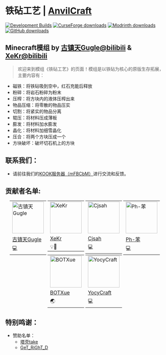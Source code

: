 # 铁砧工艺 | [AnvilCraft](./README_en.md)

[![Development Builds](https://github.com/Gu-ZT/AnvilCraftMod/actions/workflows/ci.yml/badge.svg)](https://github.com/Gu-ZT/AnvilCraftMod/actions/workflows/ci.yml)
[![CurseForge downloads](http://cf.way2muchnoise.eu/full_986251_downloads.svg)](https://www.curseforge.com/minecraft/mc-mods/anvilcraft)
[![Modrinth downloads](https://img.shields.io/modrinth/dt/anvilcraft?color=00AF5C&label=Modrinth%20downloads&logo=modrinth)](https://modrinth.com/mod/anvilcraft)
[![GitHub downloads](https://img.shields.io/github/downloads/Gu-ZT/AnvilCraftMod/total?label=Github%20downloads&logo=github)](https://github.com/Gu-ZT/AnvilCraftMod/releases)

## Minecraft模组 by [古镇天Gugle@bilibili](https://space.bilibili.com/19822751) & [XeKr@bilibili](https://space.bilibili.com/5930630)

> 欢迎来到模组《铁砧工艺》的页面！模组是以铁砧为核心的原版生存拓展，主要内容有：

* 磁铁：将铁砧吸到空中，红石充能后释放
* 粉碎：将岩石粉碎为粉末
* 压榨：将方块内的液体压榨出来
* 物品压缩：将零散的物品压实
* 切割：将紧实的物品分离
* 辊压：将材料压成薄板
* 膨发：将材料加水膨发
* 晶化：将材料加细雪晶化
* 压合：将两个方块压成一个
* 方块破坏：破坏切石机上的方块

## 联系我们：

* 请前往我们的[KOOK服务器（mFBCbM）](https://kook.top/mFBCbM)进行交流和反馈。

## 贡献者名单:

<div style="text-align: center">
  <table style="display: inline">
    <tr>
      <td style="min-width: 100px"><img  height="100" width="100" src="https://avatars.githubusercontent.com/u/34372427?s=60&v=4" alt="古镇天Gugle"/></td>
    </tr>
    <tr>
      <td><a href="https://space.bilibili.com/19822751">古镇天Gugle</a></td>
    </tr>
    <tr>
      <td>💻</td>
    </tr>
  </table>
  <table style="display: inline">
    <tr>
      <td style="min-width: 100px"><img  height="100" width="100" src="https://avatars.githubusercontent.com/u/45423407?s=60&v=4" alt="XeKr"/></td>
    </tr>
    <tr>
      <td><a href="https://space.bilibili.com/5930630">XeKr</a></td>
    </tr>
    <tr>
      <td>💡🎨</td>
    </tr>
  </table>
  <table style="display: inline">
    <tr>
      <td style="min-width: 100px"><img  height="100" width="100" src="https://avatars.githubusercontent.com/u/46415647?v=4" alt="Cjsah"/></td>
    </tr>
    <tr>
      <td><a href="https://space.bilibili.com/19170004">Cjsah</a></td>
    </tr>
    <tr>
      <td>💻</td>
    </tr>
  </table>
  <table style="display: inline">
    <tr>
      <td style="min-width: 100px"><img  height="100" width="100" src="https://avatars.githubusercontent.com/u/50520903?s=60&v=4" alt="Ph-苯"/></td>
    </tr>
    <tr>
      <td><a href="https://space.bilibili.com/43760886">Ph-苯</a></td>
    </tr>
    <tr>
      <td>💻</td>
    </tr>
  </table>
  <table style="display: inline">
    <tr>
      <td style="min-width: 100px"><img  height="100" width="100" src="https://avatars.githubusercontent.com/u/104829942?s=60&v=4" alt="BOTXue"/></td>
    </tr>
    <tr>
      <td><a href="https://space.bilibili.com/17486924">BOTXue</a></td>
    </tr>
    <tr>
      <td>🌏</td>
    </tr>
  </table>
  <table style="display: inline">
    <tr>
      <td style="min-width: 100px"><img  height="100" width="100" src="https://avatars.githubusercontent.com/u/80801884?s=60&v=4" alt="YocyCraft"/></td>
    </tr>
    <tr>
      <td><a href="https://github.com/YocyCraft">YocyCraft</a></td>
    </tr>
    <tr>
      <td>💻</td>
    </tr>
  </table>
</div>

## 特别鸣谢：

* 赞助名单：
    * [塔壳take](https://space.bilibili.com/13029727)
    * [GeT_RiGhT_D](https://space.bilibili.com/17486924)
